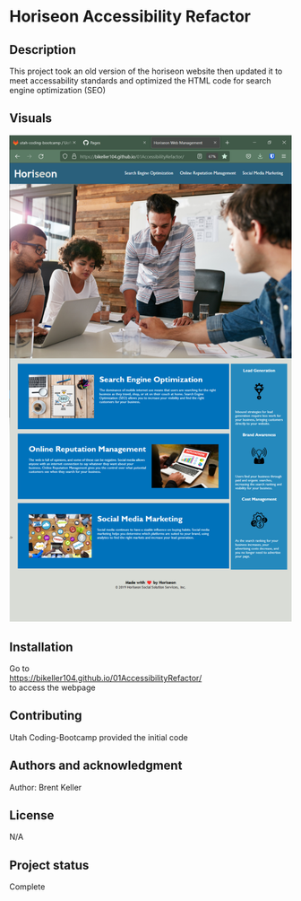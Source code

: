 # Horiseon Accessibility Refactor


## Description
This project took an old version of the horiseon website then updated it to meet accessability standards and optimized the HTML code for search engine optimization (SEO)


## Visuals


![Horiseon Webpage](./Final%20Screenshot.png)

## Installation
Go to <br/> https://bikeller104.github.io/01AccessibilityRefactor/  <br/>to access the webpage


## Contributing
Utah Coding-Bootcamp provided the initial code

## Authors and acknowledgment
Author: Brent Keller

## License
N/A

## Project status
Complete
